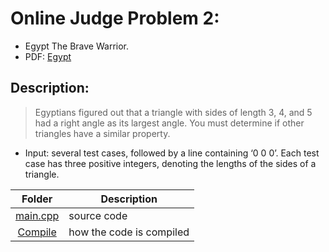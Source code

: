 # Online Judge Problem 2:

- Egypt The Brave Warrior.
- PDF: [Egypt](https://onlinejudge.org/external/118/11854.pdf)

## Description:

> Egyptians figured out that a triangle with sides of length 3, 4,
> and 5 had a right angle as its largest angle. You must determine if
> other triangles have a similar property.

- Input: several test cases, followed by a line
  containing ‘0 0 0’. Each test case has three positive
  integers, denoting the lengths of the sides of a triangle.

|                                                Folder                                                | Description              |
| :---------------------------------------------------------------------------------------------------: | ------------------------ |
| [main.cpp](https://github.com/dmreyescoy03/4883-PrgmTech-Reyes-Coy/blob/main/EasyBreezy/Egypt/main.cpp) | source code              |
| [Compile](https://github.com/dmreyescoy03/4883-PrgmTech-Reyes-Coy/blob/main/EasyBreezy/HashMat/HowTo.md) | how the code is compiled |
